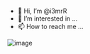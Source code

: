 - 👋 Hi, I’m @i3mrR
- 👀 I’m interested in ...
- 📫 How to reach me ...



![image]([https://user-images.githubusercontent.com/55211391/182562430-68371f60-6f67-49d6-a39d-fce9991a0da1.png](https://c.tenor.com/y5UMvq73fUgAAAAC/seth-meyers-freakin-great-idea.gif))
